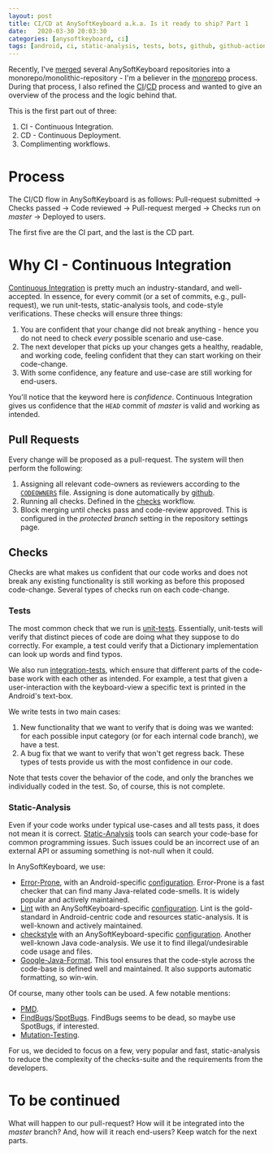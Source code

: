 ```yaml
---
layout: post
title: CI/CD at AnySoftKeyboard a.k.a. Is it ready to ship? Part 1
date:   2020-03-30 20:03:30
categories: [anysoftkeyboard, ci]
tags: [android, ci, static-analysis, tests, bots, github, github-actions]
---
```


Recently, I've [merged](https://github.com/AnySoftKeyboard/AnySoftKeyboard/pull/1991) several AnySoftKeyboard repositories into a monorepo/monolithic-repository - I'm a believer in the [monorepo](https://en.wikipedia.org/wiki/Monorepo) process. During that process, I also refined the [CI](https://en.wikipedia.org/wiki/Continuous_integration)/[CD](https://en.wikipedia.org/wiki/Continuous_deployment) process and wanted to give an overview of the process and the logic behind that.

This is the first part out of three:

1. CI - Continuous Integration.
1. CD - Continuous Deployment.
1. Complimenting workflows.

# Process
The CI/CD flow in AnySoftKeyboard is as follows:
Pull-request submitted -> Checks passed -> Code reviewed -> Pull-request merged -> Checks run on _master_ -> Deployed to users.

The first five are the CI part, and the last is the CD part.

# Why CI - Continuous Integration

[Continuous Integration](https://en.wikipedia.org/wiki/Continuous_integration) is pretty much an industry-standard, and well-accepted. In essence, for every commit (or a set of commits, e.g., pull-request), we run unit-tests, static-analysis tools, and code-style verifications. These checks will ensure three things:

1. You are confident that your change did not break anything - hence you do not need to check _every_ possible scenario and use-case.
1. The next developer that picks up your changes gets a healthy, readable, and working code, feeling confident that they can start working on their code-change.
1. With some confidence, any feature and use-case are still working for end-users.

You'll notice that the keyword here is _confidence_. Continuous Integration gives us confidence that the `HEAD` commit of _master_ is valid and working as intended.

## Pull Requests

Every change will be proposed as a pull-request. The system will then perform the following:

1. Assigning all relevant code-owners as reviewers according to the [`CODEOWNERS`](https://github.com/AnySoftKeyboard/AnySoftKeyboard/blob/master/.github/CODEOWNERS) file. Assigning is done automatically by [github](https://help.github.com/en/github/creating-cloning-and-archiving-repositories/about-code-owners).
1. Running all checks. Defined in the [checks](https://github.com/AnySoftKeyboard/AnySoftKeyboard/blob/master/.github/workflows/checks.yml) workflow.
1. Block merging until checks pass and code-review approved. This is configured in the _protected branch_ setting in the repository settings page.

## Checks
Checks are what makes us confident that our code works and does not break any existing functionality is still working as before this proposed code-change. Several types of checks run on each code-change.

### Tests
The most common check that we run is [unit-tests](https://en.wikipedia.org/wiki/Unit_testing). Essentially, unit-tests will verify that distinct pieces of code are doing what they suppose to do correctly. For example, a test could verify that a Dictionary implementation can look up words and find typos.

We also run [integration-tests](https://en.wikipedia.org/wiki/Integration_testing), which ensure that different parts of the code-base work with each other as intended. For example, a test that given a user-interaction with the keyboard-view a specific text is printed in the Android's text-box.

We write tests in two main cases:

1. New functionality that we want to verify that is doing was we wanted: for each possible input category (or for each internal code branch), we have a test.
1. A bug fix that we want to verify that won't get regress back.
These types of tests provide us with the most confidence in our code.

Note that tests cover the behavior of the code, and only the branches we individually coded in the test. So, of course, this is not complete.

### Static-Analysis

Even if your code works under typical use-cases and all tests pass, it does not mean it is correct. [Static-Analysis](https://en.wikipedia.org/wiki/Static_program_analysis) tools can search your code-base for common programming issues. Such issues could be an incorrect use of an external API or assuming something is not-null when it could.

In AnySoftKeyboard, we use:

* [Error-Prone](https://github.com/google/error-prone), with an Android-specific [configuration](https://github.com/AnySoftKeyboard/AnySoftKeyboard/blob/master/gradle/errorprone.gradle). Error-Prone is a fast checker that can find many Java-related code-smells. It is widely popular and actively maintained.
* [Lint](https://developer.android.com/studio/write/lint) with an AnySoftKeyboard-specific [configuration](https://github.com/AnySoftKeyboard/AnySoftKeyboard/blob/master/configs/lint.xml). Lint is the gold-standard in Android-centric code and resources static-analysis. It is well-known and actively maintained.
* [checkstyle](https://checkstyle.org/) with an AnySoftKeyboard-specific [configuration](https://github.com/AnySoftKeyboard/AnySoftKeyboard/tree/master/configs/checkstyle). Another well-known Java code-analysis. We use it to find illegal/undesirable code usage and files.
* [Google-Java-Format](https://github.com/google/google-java-format). This tool ensures that the code-style across the code-base is defined well and maintained. It also supports automatic formatting, so win-win.

Of course, many other tools can be used. A few notable mentions:

* [PMD](https://pmd.github.io/).
* [FindBugs](http://findbugs.sourceforge.net/)/[SpotBugs](https://spotbugs.github.io/). FindBugs seems to be dead, so maybe use SpotBugs, if interested.
* [Mutation-Testing](https://pitest.org/).

For us, we decided to focus on a few, very popular and fast, static-analysis to reduce the complexity of the checks-suite and the requirements from the developers.

# To be continued

What will happen to our pull-request? How will it be integrated into the _master_ branch? And, how will it reach end-users?
Keep watch for the next parts.

